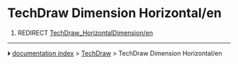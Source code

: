 # TechDraw Dimension Horizontal/en
1.  REDIRECT [TechDraw_HorizontalDimension/en](TechDraw_HorizontalDimension/en.md)



---
⏵ [documentation index](../README.md) > [TechDraw](TechDraw_Workbench.md) > TechDraw Dimension Horizontal/en
